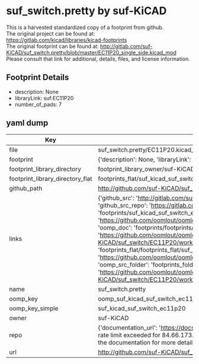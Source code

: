 # suf_switch.pretty by suf-KiCAD  
This is a harvested standardized copy of a footprint from github.  
The original project can be found at:  
https://gitlab.com/kicad/libraries/kicad-footprints  
The original footprint can be found at:
http://gitlab.com/suf-KiCAD/suf_switch.pretty/blob/master/EC11P20_single_side.kicad_mod
Please consult that link for additional, details, files, and license information.  
## Footprint Details
* description: None  
* libraryLink: suf:EC11P20  
* number_of_pads: 7  
## yaml dump  
| Key | Value |  
| --- | --- |  
| file | suf_switch.pretty/EC11P20.kicad_mod |  
| footprint | {'description': None, 'libraryLink': 'suf:EC11P20', 'number_of_pads': 7} |  
| footprint_library_directory | footprint_library_owner/suf-KiCAD_suf_switch.pretty |  
| footprint_library_directory_flat | footprints_flat/suf_kicad_suf_switch_ec11p20/working |  
| github_path | http://github.com/suf-KiCAD/suf_switch.pretty/blob/master/EC11P20.kicad_mod |  
| links | {'github_src': 'http://gitlab.com/suf-KiCAD/suf_switch.pretty/blob/master/EC11P20_single_side.kicad_mod', 'github_src_repo': 'https://gitlab.com/kicad/libraries/kicad-footprints', 'oomp_bot': 'footprints/suf_kicad_suf_switch_ec11p20/working', 'oomp_bot_github': 'https://github.com/oomlout/oomlout_oomp_footprint_bot/tree/main/footprints/suf_kicad_suf_switch_ec11p20/working', 'oomp_doc': 'footprints/footprints/suf-KiCAD/suf_switch/EC11P20/working/', 'oomp_doc_github': 'https://github.com/oomlout/oomlout_oomp_footprint_doc/tree/main/footprints/footprints/suf-KiCAD/suf_switch/EC11P20/working', 'oomp_src_flat': 'footprints_flat/footprints_flat/suf_kicad_suf_switch_ec11p20/working', 'oomp_src_flat_github': 'https://github.com/oomlout/oomlout_oomp_footprint_src/tree/main/footprints_flat/suf_kicad_suf_switch_ec11p20/working', 'oomp_src_folder': 'footprints_folder/footprints_folder/suf-KiCAD/suf_switch/EC11P20/working', 'oomp_src_folder_github': 'https://github.com/oomlout/oomlout_oomp_footprint_src/tree/main/footprints_folder/suf-KiCAD/suf_switch/EC11P20/working'} |  
| name | suf_switch.pretty |  
| oomp_key | oomp_suf_kicad_suf_switch_ec11p20 |  
| oomp_key_simple | suf_kicad_suf_switch_ec11p20 |  
| owner | suf-KiCAD |  
| repo | {'documentation_url': 'https://docs.github.com/rest/overview/resources-in-the-rest-api#rate-limiting', 'message': "API rate limit exceeded for 84.66.173.59. (But here's the good news: Authenticated requests get a higher rate limit. Check out the documentation for more details.)"} |  
| url | http://github.com/suf-KiCAD/suf_switch.pretty |  


